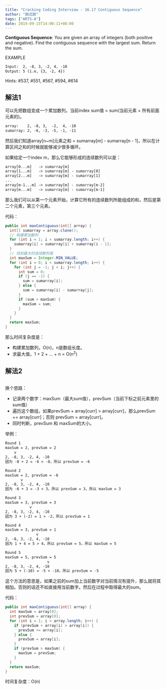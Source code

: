 ```yaml
---
title: "Cracking Coding Interview - 16.17 Contiguous Sequence"
author: "颇忒脱"
tags: ["ARTS-A"]
date: 2019-09-15T14:00:11+08:00
---
```


<!--more-->

**Contiguous Sequence**: You are given an array of integers (both positive and negative). Find the contiguous sequence with the largest sum. Return the sum.

EXAMPLE

```txt
Input:  2, -8, 3, -2, 4, -10
Output: 5 (i.e, {3, -2, 4})
```

Hints: #537, #551, #567, #594, #614

## 解法1

可以先把数组变成一个累加数列，当前index sum值 = sum(当前元素 + 所有前面元素的)。

```txt
array:    2, -8, 3,  -2,  4, -10
sumarray: 2, -6, -3, -5, -1, -11
```

然后我们知道array[n~m]元素之和 =  sumarray[m] - sumarray[n - 1]，所以在计算区间之和的时候就能够减少很多循环。

如果给定一个index m，那么它能够形成的连续数列可以是：

```txt
array[0...m]   -> sumarray[m]
array[1...m]   -> sumarray[m] - sumarray[0]
array[2...m]   -> sumarray[m] - sumarray[1]
...
array[m-1...m] -> sumarray[m] - sumarray[m-2]
array[m...m]   -> sumarray[m] - sumarray[m-1]
```

那么我们可以从第一个元素开始，计算它所有的连续数列所能组成的和，然后是第二个元素，第三个元素。

代码：

```java
public int maxContiguous(int[] array) {
  int[] sumarray = array.clone();
  // 构建累加数列
  for (int i = 1; i < sumarray.length; i++) {
    sumarray[i] = sumarray[i] + sumarray[i - 1];
  }
  // 找到最大的连续数列值
  int maxSum = Integer.MIN_VALUE;
  for (int i = 0; i < sumarray.length; i++) {
    for (int j = -1; j < i; j++) {
      int sum = 0;
      if (j == -1) {
        sum = sumarray[i];
      } else {
        sum = sumarray[i] - sumarray[j];
      }
      if (sum > maxSum) {
        maxSum = sum;
      }
    }
  }
  return maxSum;
}
```

那么时间复杂度是：

* 构建累加数列，O(n)，n是数组长度。
* 求最大值，1 + 2 + ... + n = O(n<sup>2</sup>)

## 解法2

```txt

```

换个思路：

* 记录两个数字：maxSum（最大sum值），prevSum（当前下标之前元素里的sum值）
* 遍历这个数组，如果prevSum + array[curr] > array[curr]，那么prevSum += array[curr]；否则 prevSum = array[curr]。
* 同时判断，prevSum 和 maxSum的大小。

举例：

```txt
Round 1
maxSum = 2, prevSum = 2
    v
2, -8, 3, -2, 4, -10
因为 -8 + 2 = -6 > -8，所以 prevSum = -6

Round 2
maxSum = 2, prevSum = -6
       v
2, -8, 3, -2, 4, -10
因为 -6 + 3 = -3 < 3，所以 prevSum = 3，所以 maxSum = 3

Round 3
maxSum = 3, prevSum = 3
           v
2, -8, 3, -2, 4, -10
因为 3 + (-2) = 1 > -2，所以 prevSum = 1

Round 4
maxSum = 3, prevSum = 1
              v
2, -8, 3, -2, 4, -10
因为 1 + 4 = 5 > 4，所以 prevSum = 5，所以 maxSum = 5

Round 5
maxSum = 5, prevSum = 5
                   v
2, -8, 3, -2, 4, -10
因为 5 + (-10) = -5 > -10，所以 prevSum = -5
```

这个方法的意思是，如果之前的sum加上当前数字对当前情况有提升，那么就将其相加。否则的话还不如直接用当前数字。然后在过程中取得最大的sum。

代码：

```java
public int maxContiguous(int[] array) {
  int maxSum = array[0];
  int prevSum = array[0];
  for (int i = 1; i < array.length; i++) {
    if (prevSum + array[i] > array[i]) {
      prevSum += array[i];
    } else {
      prevSum = array[i];
    }
    if (prevSum > maxSum) {
      maxSum = prevSum;
    }
  }
  return maxSum;
}
```

时间复杂度：O(n)